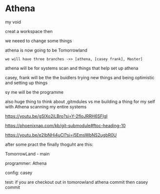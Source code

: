# Athena
my void

creat a workspace then


we neeed to change some things


athena is now going to be Tomorrowland

    we will have three branches ->> [athena, [casey frank], Master]


athena will be for systems scan and things that help set up athena

casey, frank  will be the the buidlers trying new things and being optimistic and setting up things



sy me will be the programme


also huge thing to think about ,gitmdules vs me building a thing for my self with Athena scanning my entire systems

https://youtu.be/gSlXo2iLBro?si=Y-2fIoJRRH6SFlgI

https://phoenixnap.com/kb/git-submodule#ftoc-heading-10

https://youtu.be/e2IbNHi4uCI?si=j5EmsWbNS2ugbR0U


after some pract the finally thoguht are this:

TomorrowLand - main

programmer:
    Athena

config:
    casey

test:
 if you are checkout out in tomorowland
 athena commit
    then
 casey commit

